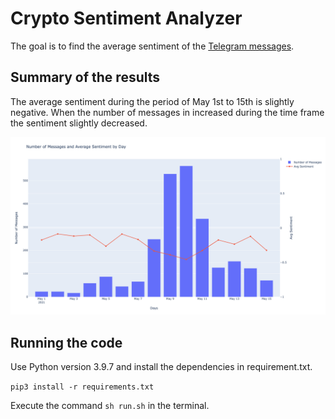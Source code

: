 # Crypto Sentiment Analyzer

The goal is to find the average sentiment of the [Telegram messages](https://t.me/CryptoComOfficial).

## Summary of the results

The average sentiment during the period of May 1st to 15th is slightly negative. 
When the number of messages in increased during the time frame the sentiment slightly decreased.

![alt text](https://raw.githubusercontent.com/kishanmurthy/crypto-sentiment-analysis/main/plot.png)



## Running the code

Use Python version 3.9.7 and install the dependencies in requirement.txt.

`pip3 install -r requirements.txt`


Execute the command `sh run.sh` in the terminal.
